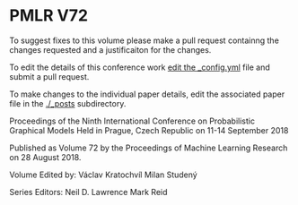# PMLR V72

To suggest fixes to this volume please make a pull request containng the changes requested and a justificaiton for the changes.

To edit the details of this conference work [edit the _config.yml](./_config.yml) file and submit a pull request.

To make changes to the individual paper details, edit the associated paper file in the [./_posts](./_posts) subdirectory.

Proceedings of the Ninth International Conference on Probabilistic Graphical Models
  Held in Prague, Czech Republic on 11-14 September 2018

Published as Volume 72 by the Proceedings of Machine Learning Research on 28 August 2018.

Volume Edited by:
  Václav Kratochvíl
  Milan Studený

Series Editors:
  Neil D. Lawrence
  Mark Reid
